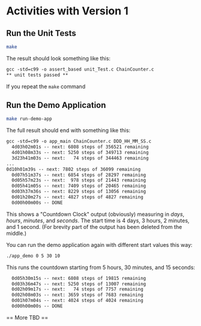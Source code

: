 # Activities with Version 1

## Run the Unit Tests

```sh
make
```

The result should look something like this:

```txt
gcc -std=c99 -o assert_based unit_Test.c ChainCounter.c
** unit tests passed **
```

If you repeat the `make` command

## Run the Demo Application

```sh
make run-demo-app
```

The full result should end with something like this:

```txt
gcc -std=c99 -o app_main ChainCounter.c DDD_HH_MM_SS.c
  4d03h02m01s -- next: 6808 steps of 356521 remaining
  4d01h08m33s -- next: 5250 steps of 349713 remaining
  3d23h41m03s -- next:   74 steps of 344463 remaining
...
0d10h01m39s -- next: 7802 steps of 36099 remaining
  0d07h51m37s -- next: 6854 steps of 28297 remaining
  0d05h57m23s -- next:  978 steps of 21443 remaining
  0d05h41m05s -- next: 7409 steps of 20465 remaining
  0d03h37m36s -- next: 8229 steps of 13056 remaining
  0d01h20m27s -- next: 4827 steps of 4827 remaining
  0d00h00m00s -- DONE
```

This shows a "Countdown Clock" output (obviously) measuring in
*days*, *hours*, *minutes*, and *seconds*. The start time is 4
days, 3 hours, 2 minutes, and 1 second. (For brevity part of the
output has been deleted from the middle.)

You can run the demo application again with different start values
this way:

```sh
./app_demo 0 5 30 10
```

This runs the countdown starting from 5 hours, 30 minutes, and 15
seconds:

```txt
  0d05h30m15s -- next: 6808 steps of 19815 remaining
  0d03h36m47s -- next: 5250 steps of 13007 remaining
  0d02h09m17s -- next:   74 steps of 7757 remaining
  0d02h08m03s -- next: 3659 steps of 7683 remaining
  0d01h07m04s -- next: 4024 steps of 4024 remaining
  0d00h00m00s -- DONE
```

== More TBD ==
